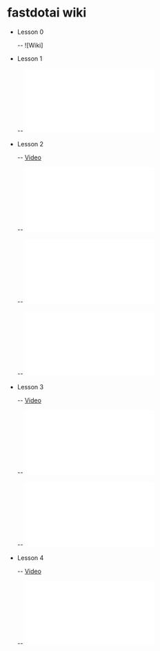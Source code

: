# fastdotai wiki


- Lesson 0

  -- ![Wiki]

- Lesson 1

   -- ![Wiki](./lesson1/lesson1_wiki.md)

- Lesson 2

    -- [Video](https://youtu.be/JNxcznsrRb8)

    -- ![Timelines](./lesson2/lesson2_timelines.md)

    -- ![Wiki](./lesson2/lesson2_wiki.md)

    -- ![Annotated notebook](./lesson2/lesson2_annotated_nb.pdf)

- Lesson 3

    -- [Video](https://youtu.be/9C06ZPF8Uuc)

    -- ![Timelines](./lesson3/lesson3_timelines.md)

    -- ![Wiki](./lesson3/lesson3_wiki.md)

- Lesson 4

    -- [Video](https://youtu.be/gbceqO8PpBg)

    -- ![Wiki](./lesson4/lesson4_wiki.md)
